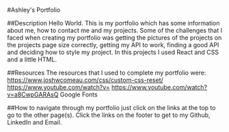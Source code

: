 #Ashley's Portfolio

##Description
Hello World. This is my portfolio which has some information about me, how to contact me and my projects. Some of the challenges that I faced when creating my portfolio was getting the pictures of the projects on the projects page size correctly, getting my API to work, finding a good API and deciding how to style my project. In this projects I used React and CSS and a little HTML.

##Resources
The resources that I used to complete my portfolio were:
https://www.joshwcomeau.com/css/custom-css-reset/
https://www.youtube.com/watch?v=
https://www.youtube.com/watch?v=a8CwpGARAsQ
Google Fonts

##How to navigate through my portfolio
just click on the links at the top to go to the other page(s). Click the links on the footer to get to my Github, LinkedIn and Email.